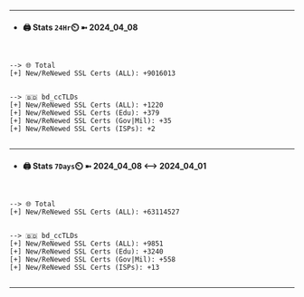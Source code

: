 

---
- #### 🖨️ **Stats** `24Hr`⏲️ ➼ 2024_04_08
```console


--> 🌐 Total
[+] New/ReNewed SSL Certs (ALL): +9016013


--> 🇧🇩 bd_ccTLDs
[+] New/ReNewed SSL Certs (ALL): +1220
[+] New/ReNewed SSL Certs (Edu): +379
[+] New/ReNewed SSL Certs (Gov|Mil): +35
[+] New/ReNewed SSL Certs (ISPs): +2


```

---
- #### 🖨️ **Stats** `7Days`⏲️ ➼ 2024_04_08 <--> 2024_04_01
```console


--> 🌐 Total
[+] New/ReNewed SSL Certs (ALL): +63114527


--> 🇧🇩 bd_ccTLDs
[+] New/ReNewed SSL Certs (ALL): +9851
[+] New/ReNewed SSL Certs (Edu): +3240
[+] New/ReNewed SSL Certs (Gov|Mil): +558
[+] New/ReNewed SSL Certs (ISPs): +13


```

---


